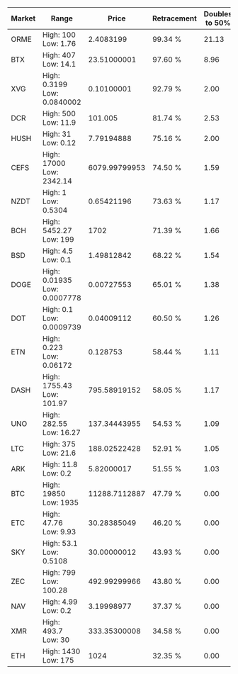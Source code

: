 | Market | Range | Price| Retracement | Doubles to 50% |
| --- | --- | --- | --- | --- |
| ORME | High: 100<br />Low: 1.76 | 2.4083199 | 99.34 % | 21.13 |
| BTX | High: 407<br />Low: 14.1 | 23.51000001 | 97.60 % | 8.96 |
| XVG | High: 0.3199<br />Low: 0.0840002 | 0.10100001 | 92.79 % | 2.00 |
| DCR | High: 500<br />Low: 11.9 | 101.005 | 81.74 % | 2.53 |
| HUSH | High: 31<br />Low: 0.12 | 7.79194888 | 75.16 % | 2.00 |
| CEFS | High: 17000<br />Low: 2342.14 | 6079.99799953 | 74.50 % | 1.59 |
| NZDT | High: 1<br />Low: 0.5304 | 0.65421196 | 73.63 % | 1.17 |
| BCH | High: 5452.27<br />Low: 199 | 1702 | 71.39 % | 1.66 |
| BSD | High: 4.5<br />Low: 0.1 | 1.49812842 | 68.22 % | 1.54 |
| DOGE | High: 0.01935<br />Low: 0.0007778 | 0.00727553 | 65.01 % | 1.38 |
| DOT | High: 0.1<br />Low: 0.0009739 | 0.04009112 | 60.50 % | 1.26 |
| ETN | High: 0.223<br />Low: 0.06172 | 0.128753 | 58.44 % | 1.11 |
| DASH | High: 1755.43<br />Low: 101.97 | 795.58919152 | 58.05 % | 1.17 |
| UNO | High: 282.55<br />Low: 16.27 | 137.34443955 | 54.53 % | 1.09 |
| LTC | High: 375<br />Low: 21.6 | 188.02522428 | 52.91 % | 1.05 |
| ARK | High: 11.8<br />Low: 0.2 | 5.82000017 | 51.55 % | 1.03 |
| BTC | High: 19850<br />Low: 1935 | 11288.7112887 | 47.79 % | 0.00 |
| ETC | High: 47.76<br />Low: 9.93 | 30.28385049 | 46.20 % | 0.00 |
| SKY | High: 53.1<br />Low: 0.5108 | 30.00000012 | 43.93 % | 0.00 |
| ZEC | High: 799<br />Low: 100.28 | 492.99299966 | 43.80 % | 0.00 |
| NAV | High: 4.99<br />Low: 0.2 | 3.19998977 | 37.37 % | 0.00 |
| XMR | High: 493.7<br />Low: 30 | 333.35300008 | 34.58 % | 0.00 |
| ETH | High: 1430<br />Low: 175 | 1024 | 32.35 % | 0.00 |
